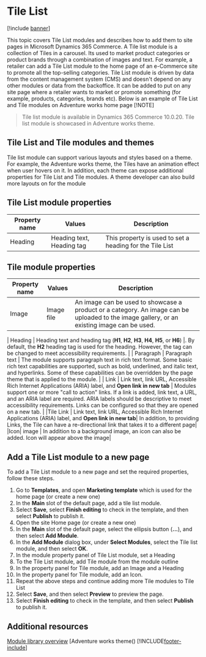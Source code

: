 # Tile List

[!include [banner](includes/banner.md)]

This topic covers Tile List modules and describes how to add them to site pages in Microsoft Dynamics 365 Commerce.
A Tile list module is a collection of Tiles in a carousel. Its used to market product categories or product brands through a combination of images and text. For example, a retailer can add a Tile List module to the home page of an e-Commerce site to promote all the top-selling categories. 
Tile List module is driven by data from the content management system (CMS) and doesn't depend on any other modules or data from the backoffice. It can be added to put on any site page where a retailer wants to market or promote something (for example, products, categories, brands etc).
Below is an example of Tile List and Tile modules on Adventure works home page
[!NOTE]
>Tile list module is available in Dynamics 365 Commerce 10.0.20.
>Tile list module is showcased in Adventure works theme.

## Tile List and Tile modules and themes
Tile list module can support various layouts and styles based on a theme. For example, the Adventure works theme, the Tiles have an animation effect when user hovers on it. In addition, each theme can expose additional properties for Tile List and Tile modules. A theme developer can also build more layouts on for the module

## Tile List module properties
| Property name  | Values | Description |
|----------------|--------|-------------|
|Heading| Heading text, Heading tag| This property is used to set a heading for the Tile List|

## Tile module properties
| Property name  | Values | Description |
|----------------|--------|-------------|
| Image          | Image file | An image can be used to showcase a product or a category. An image can be uploaded to the image gallery, or an existing image can be used. |

| Heading        | Heading text and heading tag (**H1**, **H2**, **H3**, **H4**, **H5**, or **H6**) |. By default, the **H2** heading tag is used for the heading. However, the tag can be changed to meet accessibility requirements. |
| Paragraph      | Paragraph text | The module supports paragraph text in rich text format. Some basic rich text capabilities are supported, such as bold, underlined, and italic text, and hyperlinks. Some of these capabilities can be overridden by the page theme that is applied to the module. |
| Link           | Link text, link URL, Accessible Rich Internet Applications (ARIA) label, and **Open link in new tab** | Modules support one or more "call to action" links. If a link is added, link text, a URL, and an ARIA label are required. ARIA labels should be descriptive to meet accessibility requirements. Links can be configured so that they are opened on a new tab. |
|Tile Link | Link text, link URL, Accessible Rich Internet Applications (ARIA) label, and **Open link in new tab**| In addition, to providing Links, the Tile can have a re-directional link that takes it to a different page|
|Icon| image | In addition to a background image, an icon can also be added. Icon will appear above the image|

## Add a Tile List module to a new page
To add a Tile List module to a new page and set the required properties, follow these steps.
1. Go to **Templates**, and open **Marketing template** which is used for the home page (or create a new one)
1. In the **Main** slot of the default page, add a tile list module.
1. Select **Save**, select **Finish editing** to check in the template, and then select **Publish** to publish it.
1. Open the site Home page (or create a new one)
1. In the **Main** slot of the default page, select the ellipsis button (**...**), and then select **Add Module**.
1. In the **Add Module** dialog box, under **Select Modules**, select the Tile list module, and then select **OK**.
1. In the module property panel of Tile List module, set a Heading
1. To the Tile List module, add Tile module from the module outline
1. In the property panel for Tile module, add an Image and a Heading
1. In the property panel for Tile module, add an Icon.
1. Repeat the above steps and continue adding more Tile modules to Tile List
1. Select **Save**, and then select **Preview** to preview the page.
1. Select **Finish editing** to check in the template, and then select **Publish** to publish it. 

## Additional resources
[Module library overview](starter-kit-overview.md)
[Adventure works theme()
[!INCLUDE[footer-include](../includes/footer-banner.md)]
